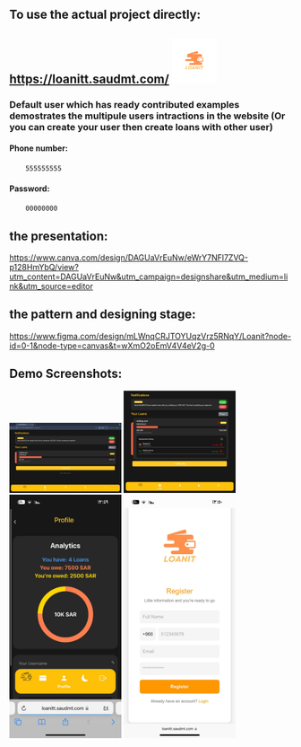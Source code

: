 ## To use the actual project directly: 
## https://loanitt.saudmt.com/      <img href="https://loanitt.saudmt.com/" src="https://github.com/SalehAlobaylan/LoanIt-Website/blob/main/front-end/resources/TitiledLogo-removebg-preview.png" alt="LoanIt" width="80"/>
### Default user which has ready contributed examples demostrates the multipule users intractions in the website (Or you can create your user then create loans with other user)
#### Phone number:
        555555555
#### Password:
        00000000


## the presentation:
https://www.canva.com/design/DAGUaVrEuNw/eWrY7NFl7ZVQ-p128HmYbQ/view?utm_content=DAGUaVrEuNw&utm_campaign=designshare&utm_medium=link&utm_source=editor

## the pattern and designing stage:
https://www.figma.com/design/mLWnqCRJTOYUqzVrz5RNqY/Loanit?node-id=0-1&node-type=canvas&t=wXmO2oEmV4V4eV2g-0

## Demo Screenshots:
<div>
        <img href="https://loanitt.saudmt.com/" src="https://github.com/SalehAlobaylan/LoanIt-Website/blob/main/projectDemoScreenshots/16.jpg" alt="LoanIt" width="200"/>
        <img href="https://loanitt.saudmt.com/" src="https://github.com/SalehAlobaylan/LoanIt-Website/blob/main/projectDemoScreenshots/17.jpg" alt="LoanIt" width="200"/>
        <img href="https://loanitt.saudmt.com/" src="https://github.com/SalehAlobaylan/LoanIt-Website/blob/main/projectDemoScreenshots/7.jpg" alt="LoanIt" width="200"/>
        <img href="https://loanitt.saudmt.com/" src="https://github.com/SalehAlobaylan/LoanIt-Website/blob/main/projectDemoScreenshots/10.jpg" alt="LoanIt" width="200"/>
</div>
